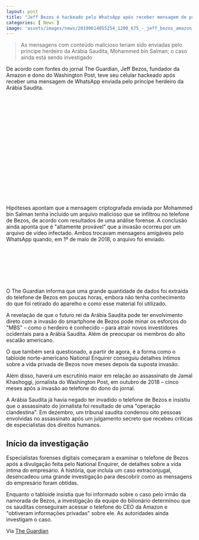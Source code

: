 ```yaml
---
layout: post
title: "Jeff Bezos é hackeado pelo WhatsApp após receber mensagem de príncipe saudita"
categories: [ News ]
image: 'assets/images/news/20190614055254_1200_675_-_jeff_bezos_amazon.jpg'
---
```


> As mensagens com conteúdo malicioso teriam sido enviadas pelo príncipe herdeiro da Arábia Saudita, Mohammed bin Salman; o caso ainda está sendo investigado

De acordo com fontes do jornal The Guardian, Jeff Bezos, fundador da Amazon e dono do Washington Post, teve seu celular hackeado após receber uma mensagem de WhatsApp enviada pelo príncipe herdeiro da Arábia Saudita.

<!-- QUADRADO -->
<script async src="//pagead2.googlesyndication.com/pagead/js/adsbygoogle.js"></script>
<ins class="adsbygoogle"
style="display:inline-block;width:336px;height:280px"
data-ad-client="ca-pub-2838251107855362"
data-ad-slot="5351066970"></ins>
<script>
(adsbygoogle = window.adsbygoogle || []).push({});
</script>

Hipóteses apontam que a mensagem criptografada enviada por Mohammed bin Salman tenha incluído um arquivo malicioso que se infiltrou no telefone de Bezos, de acordo com resultados de uma análise forense. A conclusão ainda aponta que é "altamente provável" que a invasão ocorreu por um arquivo de vídeo infectado. Ambos trocavam mensagens amigáveis pelo WhatsApp quando, em 1º de maio de 2018, o arquivo foi enviado.

<!-- MINI ANÚNCIO -->
<script async src="//pagead2.googlesyndication.com/pagead/js/adsbygoogle.js"></script>
<!-- Games Root -->
<ins class="adsbygoogle"
style="display:inline-block;width:730px;height:95px"
data-ad-client="ca-pub-2838251107855362"
data-ad-slot="5351066970"></ins>
<script>
(adsbygoogle = window.adsbygoogle || []).push({});
</script>

O The Guardian informa que uma grande quantidade de dados foi extraída do telefone de Bezos em poucas horas, embora não tenha conhecimento do que foi retirado do aparelho e como esse material foi utilizado.

A revelação de que o futuro rei da Arábia Saudita pode ter envolvimento direto com a invasão do smartphone de Bezos pode minar os esforços do "MBS" – como o herdeiro é conhecido – para atrair novos investidores ocidentais para a Arábia Saudita. Além de preocupar os membros do alto escalão americano.

<!-- RETANGULO LARGO 2 -->
<script async src="//pagead2.googlesyndication.com/pagead/js/adsbygoogle.js"></script>
<ins class="adsbygoogle"
style="display:block; text-align:center;"
data-ad-layout="in-article"
data-ad-format="fluid"
data-ad-client="ca-pub-2838251107855362"
data-ad-slot="8549252987"></ins>
<script>
(adsbygoogle = window.adsbygoogle || []).push({});
</script>

O que também será questionado, a partir de agora, é a forma como o tabloide norte-americano National Enquirer conseguiu detalhes íntimos sobre a vida privada de Bezos nove meses depois da suposta invasão.

Além disso, haverá um escrutínio maior em relação ao assassinato de Jamal Khashoggi, jornalista do Washington Post, em outubro de 2018 – cinco meses após a invasão ao telefone do dono do jornal.

A Arábia Saudita já havia negado ter invadido o telefone de Bezos e insistiu que o assassinato do jornalista foi resultado de uma "operação clandestina". Em dezembro, um tribunal saudita condenou oito pessoas envolvidas no assassinato após um julgamento secreto que recebeu críticas de especialistas dos direitos humanos.

<!-- RETANGULO LARGO -->
<script async src="https://pagead2.googlesyndication.com/pagead/js/adsbygoogle.js"></script>
<!-- Informat -->
<ins class="adsbygoogle"
style="display:block"
data-ad-client="ca-pub-2838251107855362"
data-ad-slot="2327980059"
data-ad-format="auto"
data-full-width-responsive="true"></ins>
<script>
(adsbygoogle = window.adsbygoogle || []).push({});
</script>

## Início da investigação

Especialistas forenses digitais começaram a examinar o telefone de Bezos após a divulgação feita pelo National Enquirer, de detalhes sobre a vida íntima do empresário. A história, que incluía um caso extraconjugal, desencadeou uma grande investigação para descobrir como as mensagens do empresário foram obtidas.

Enquanto o tabloide insistia que foi informado sobre o caso pelo irmão da namorada de Bezos, a investigação da equipe do bilionário determinou que os sauditas conseguiram acessar o telefone do CEO da Amazon e "obtiveram informações privadas" sobre ele. As autoridades ainda investigam o caso.

Via [The Guardian](https://www.theguardian.com/technology/2020/jan/21/amazon-boss-jeff-bezoss-phone-hacked-by-saudi-crown-prince)
